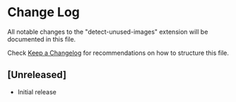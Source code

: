 # Change Log

All notable changes to the "detect-unused-images" extension will be documented in this file.

Check [Keep a Changelog](http://keepachangelog.com/) for recommendations on how to structure this file.

## [Unreleased]

- Initial release